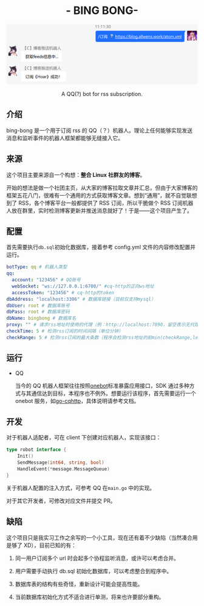 <h1 align="center">- BING BONG- </h1>
<p align="center">
<img src="./img/screenshot.png"/>
</p>
<p align="center">A QQ(?) bot for rss subscription.</p>

## 介绍

bing-bong 是一个用于订阅 rss 的 QQ（？）机器人。理论上任何能够实现发送消息和监听事件的机器人框架都能够无缝接入它。

## 来源

这个项目主要来源自一个构想：**整合 Linux 社群友的博客**。

开始的想法是做一个社团主页，从大家的博客拉取文章并汇总，但由于大家博客的框架五花八门，很难有一个通用的方式获取博客文章。想到“通用”，就不自觉联想到了 RSS，各个博客平台一般都提供了 RSS 订阅，所以干脆做个 RSS 订阅机器人放在群里，实时检测博客更新并推送消息就好了！于是——这个项目产生了。

## 配置

首先需要执行`db.sql`初始化数据库，接着参考 config.yml 文件的内容修改配置并运行。

```yml
botType: qq # 机器人类型
qq:
  account: "123456" # QQ账号
  webSocket: "ws://127.0.0.1:6700/" #cq-http的正向ws地址
  accessToken: "123456" # cq-http的token
dbAddress: "localhost:3306" # 数据库链接（目前仅支持mysql）
dbUser: root # 数据库账号
dbPass: root # 数据库密码
dbName: bingbong # 数据库名
proxy: "" # 请求rss地址时使用的代理（例：http://localhost:7890，留空表示无代理）
checkTime: 5 # 检测rss订阅的时间间隔（单位分钟）
checkRange: 5 # 检测rss订阅的最大条数（程序会检测rss地址的前min(checkRange,len(feeds))条消息）
```

## 运行

- QQ

  当今的 QQ 机器人框架往往按照[onebot](https://github.com/botuniverse/onebot)标准暴露应用接口，SDK 通过多种方式与其通信达到目标，本程序也不例外。想要运行该程序，首先需要运行一个 onebot 服务，如[go-cqhttp](https://github.com/Mrs4s/go-cqhttp)，具体说明请参考文档。

## 开发

对于机器人适配者，可在 client 下创建对应机器人，实现该接口：

```go
type robot interface {
	Init()
	SendMessage(int64, string, bool)
	HandleEvent(*message.MessageQueue)
}
```

关于机器人配置的注入方式，可参考 QQ 在`main.go` 中的实现。

对于其它开发者，可修改对应文件并提交 PR。

## 缺陷

这个项目只是我实习工作之余写的一个小工具，现在还有着不少缺陷（当然凑合用是够了 XD），目前已知的有：

1. 同一用户订阅多个 url 时会起多个协程监听消息，或许可以考虑合并。

2. 用户需要手动执行 db.sql 初始化数据库，可以考虑整合到程序中。

3. 数据库表的结构有些奇怪，重新设计可能会提高性能。

4. 当前数据库初始化方式不适合进行单测，将来也许要部分重构。
